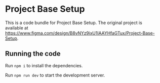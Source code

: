 
  # Project Base Setup

  This is a code bundle for Project Base Setup. The original project is available at https://www.figma.com/design/B8vNYz9ixU1IAAYHfaGTux/Project-Base-Setup.

  ## Running the code

  Run `npm i` to install the dependencies.

  Run `npm run dev` to start the development server.
  